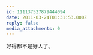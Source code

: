 ```yaml
---
id: 111137527879444094
date: 2011-03-24T01:31:53.000Z
reply: false
media_attachments: 0
---
```


好得都不是好人了。

